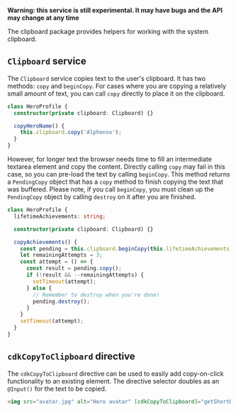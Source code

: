 **Warning: this service is still experimental. It may have bugs and the API may change at any
time**

The clipboard package provides helpers for working with the system clipboard.

## `Clipboard` service

The `Clipboard` service copies text to the
user's clipboard. It has two methods: `copy` and `beginCopy`. For cases where
you are copying a relatively small amount of text, you can call `copy` directly
to place it on the clipboard.

```typescript
class HeroProfile {
  constructor(private clipboard: Clipboard) {}

  copyHeroName() {
    this.clipboard.copy('Alphonso');
  }
}
```

However, for longer text the browser needs time to fill an intermediate
textarea element and copy the content. Directly calling `copy` may fail
in this case, so you can pre-load the text by calling `beginCopy`. This method
returns a `PendingCopy` object that has a `copy` method to finish copying the
text that was buffered. Please note, if you call `beginCopy`, you must
clean up the `PendingCopy` object by calling `destroy` on it after you are
finished.

```typescript
class HeroProfile {
  lifetimeAchievements: string;

  constructor(private clipboard: Clipboard) {}

  copyAchievements() {
    const pending = this.clipboard.beginCopy(this.lifetimeAchievements);
    let remainingAttempts = 3;
    const attempt = () => {
      const result = pending.copy();
      if (!result && --remainingAttempts) {
        setTimeout(attempt);
      } else {
        // Remember to destroy when you're done!
        pending.destroy();
      }
    }
    setTimeout(attempt);
  }
}
```

## `cdkCopyToClipboard` directive

The `cdkCopyToClipboard` directive can be used to easily add copy-on-click
functionality to an existing element. The directive selector doubles as an
`@Input()` for the text to be copied.

```html
<img src="avatar.jpg" alt="Hero avatar" [cdkCopyToClipboard]="getShortBio()">
```

